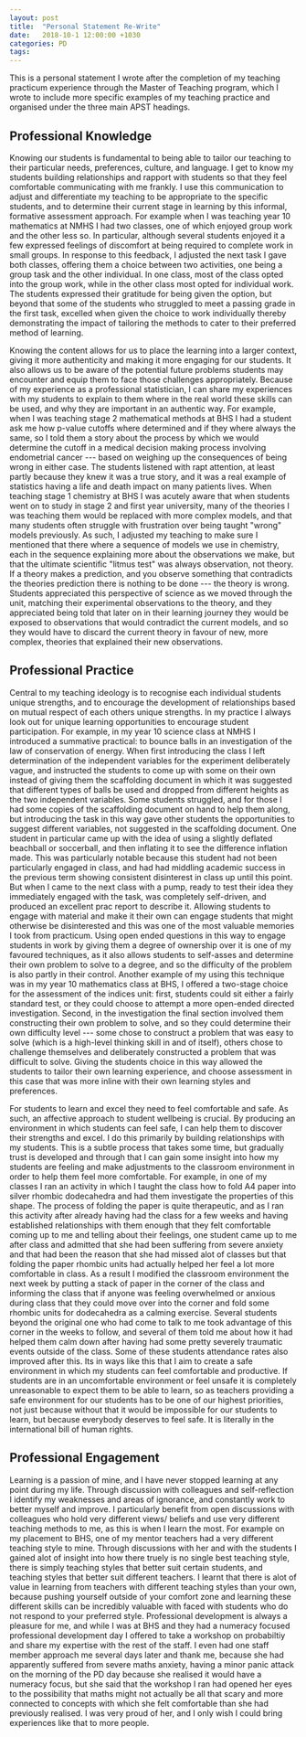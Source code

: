 ```yaml
---
layout: post
title:  "Personal Statement Re-Write"
date:   2018-10-1 12:00:00 +1030
categories: PD
tags: 
---
```


This is a personal statement I wrote after the completion of my teaching practicum experience through the Master of Teaching program, which I wrote to include more specific examples of my teaching practice and organised under the three main APST headings.

## Professional Knowledge
  
  
  Knowing our students is fundamental to being able to tailor our teaching to their particular needs, preferences, culture, and language. I get to know my students building relationships and rapport with students so that they feel comfortable communicating with me frankly. I use this communication to adjust and differentiate my teaching to be appropriate to the specific students, and to determine their current stage in learning by this informal, formative assessment approach. For example when I was teaching year 10 mathematics at NMHS I had two classes, one of which enjoyed group work and the other less so. In particular, although several students enjoyed it a few expressed feelings of discomfort at being required to complete work in small groups. In response to this feedback, I adjusted the next task I gave both classes, offering them a choice between two activities, one being a group task and the other individual. In one class, most of the class opted into the group work, while in the other class most opted for individual work. The students expressed their gratitude for being given the option, but beyond that some of the students who struggled to meet a passing grade in the first task, excelled when given the choice to work individually thereby demonstrating the impact of tailoring the methods to cater to their preferred method of learning.

  Knowing the content allows for us to place the learning into a larger context, giving it more authenticity and making it more engaging for our students. It also allows us to be aware of the potential future problems students may encounter and equip them to face those challenges appropriately. Because of my experience as a professional statistician, I can share my experiences with my students to explain to them where in the real world these skills can be used, and why they are important in an authentic way. For example, when I was teaching stage 2 mathematical methods at BHS I had a student ask me how p-value cutoffs where determined and if they where always the same, so I told them a story about the process by which we would determine the cutoff in a medical decision making process involving endometrial cancer --- based on weighing up the consequences of being wrong in either case. The students listened with rapt attention, at least partly because they knew it was a true story, and it was a real example of statistics having a life and death impact on many patients lives. When teaching stage 1 chemistry at BHS I was acutely aware that when students went on to study in stage 2 and first year university, many of the theories I was teaching them would be replaced with more complex models, and that many students often struggle with frustration over being taught "wrong" models previously. As such, I adjusted my teaching to make sure I mentioned that there where a sequence of models we use in chemistry, each in the sequence explaining more about the observations we make, but that the ultimate scientific "litmus test" was always observation, not theory. If a theory makes a prediction, and you observe something that contradicts the theories prediction there is nothing to be done --- the theory is wrong. Students appreciated this perspective of science as we moved through the unit, matching their experimental observations to the theory, and they appreciated being told that later on in their learning journey they would be exposed to observations that would contradict the current models, and so they would have to discard the current theory in favour of new, more complex, theories that explained their new observations.
  
## Professional Practice</h2>
      
  Central to my teaching ideology is to recognise each individual students unique strengths, and to encourage the development of relationships based on mutual respect of each others unique strengths. In my practice I always look out for unique learning opportunities to encourage student participation. For example, in my year 10 science class at NMHS I introduced a summative practical: to bounce balls in an investigation of the law of conservation of energy. When first introducing the class I left determination of the independent variables for the experiment deliberately vague, and instructed the students to come up with some on their own instead of giving them the scaffolding document in which it was suggested that different types of balls be used and dropped from different heights as the two independent variables. Some students struggled, and for those I had some copies of the scaffolding document on hand to help them along, but introducing the task in this way gave other students the opportunities to suggest different variables, not suggested in the scaffolding document. One student in particular came up with the idea of using a slightly deflated beachball or soccerball, and then inflating it to see the difference inflation made. This was particularly notable because this student had not been particularly engaged in class, and had had middling academic success in the previous term showing consistent disinterest in class up until this point. But when I came to the next class with a pump, ready to test their idea they immediately engaged with the task, was completely self-driven, and produced an excellent prac report to describe it. Allowing students to engage with material and make it their own can engage students that might otherwise be disinterested and this was one of the most valuable memories I took from practicum. Using open ended questions in this way to engage students in work by giving them a degree of ownership over it is one of my favoured techniques, as it also allows students to self-asses and determine their own problem to solve to a degree, and so the difficulty of the problem is also partly in their control. Another example of my using this technique was in my year 10 mathematics class at BHS, I offered a two-stage choice for the assessment of the indices unit: first, students could sit either a fairly standard test, or they could choose to attempt a more open-ended directed investigation. Second, in the investigation the final section involved them constructing their own problem to solve, and so they could determine their own difficulty level --- some chose to construct a problem that was easy to solve (which is a high-level thinking skill in and of itself), others chose to challenge themselves and deliberately constructed a problem that was difficult to solve. Giving the students choice in this way allowed the students to tailor their own learning experience, and choose assessment in this case that was more inline with their own learning styles and preferences.
  
  For students to learn and excel they need to feel comfortable and safe. As such, an affective approach to student wellbeing is crucial. By producing an environment in which students can feel safe, I can help them to discover their strengths and excel. I do this primarily by building relationships with my students. This is a subtle process that takes some time, but gradually trust is developed and through that I can gain some insight into how my students are feeling and make adjustments to the classroom environment in order to help them feel more comfortable. For example, in one of my classes I ran an activity in which I taught the class how to fold A4 paper into silver rhombic dodecahedra and had them investigate the properties of this shape. The process of folding the paper is quite therapeutic, and as I ran this activity after already having had the class for a few weeks and having established relationships with them enough that they felt comfortable coming up to me and telling about their feelings, one student came up to me after class and admitted that she had been suffering from severe anxiety and that had been the reason that she had missed alot of classes but that folding the paper rhombic units had actually helped her feel a lot more comfortable in class. As a result I modified the classroom environment the next week by putting a stack of paper in the corner of the class and informing the class that if anyone was feeling overwhelmed or anxious during class that they could move over into the corner and fold some rhombic units for dodecahedra as a calming exercise. Several students beyond the original one who had come to talk to me took advantage of this corner in the weeks to follow, and several of them told me about how it had helped them calm down after having had some pretty severely traumatic events outside of the class. Some of these students attendance rates also improved after this. Its in ways like this that I aim to create a safe environment in which my students can feel comfortable and productive. If students are in an uncomfortable environment or feel unsafe it is completely unreasonable to expect them to be able to learn, so as teachers providing a safe environment for our students has to be one of our highest priorities, not just because without that it would be impossible for our students to learn, but because everybody deserves to feel safe. It is literally in the international bill of human rights.

## Professional Engagement
  
  Learning is a passion of mine, and I have never stopped learning at any point during my life. Through discussion with colleagues and self-reflection I identify my weaknesses and areas of ignorance, and constantly work to better myself and improve. I particularly benefit from open discussions with colleagues who hold very different views/ beliefs and use very different teaching methods to me, as this is when I learn the most. For example on my placement to BHS, one of my mentor teachers had a very different teaching style to mine. Through discussions with her and with the students I gained alot of insight into how there truely is no single best teaching style, there is simply teaching styles that better suit certain students, and teaching styles that better suit different teachers. I learnt that there is alot of value in learning from teachers with different teaching styles than your own, because pushing yourself outside of your comfort zone and learning these different skills can be incredibly valuable with faced with students who do not respond to your preferred style. Professional development is always a pleasure for me, and while I was at BHS and they had a numeracy focused professional development day I offered to take a workshop on probabiltiy and share my expertise with the rest of the staff. I even had one staff member approach me several days later and thank me, because she had apparently suffered from severe maths anxiety, having a minor panic attack on the morning of the PD day because she realised it would have a numeracy focus, but she said that the workshop I ran had opened her eyes to the possibility that maths might not actually be all that scary and more connected to concepts with which she felt comfortable than she had previously realised. I was very proud of her, and I only wish I could bring experiences like that to more people.
  
